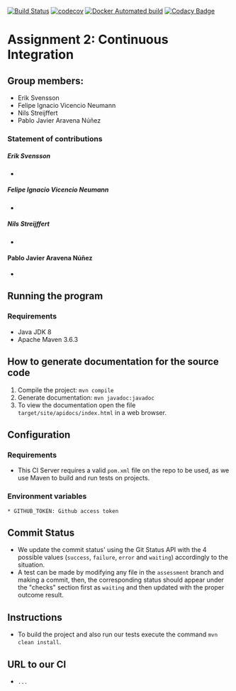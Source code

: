 [![Build Status](https://travis-ci.com/DD2480-Group-22/assignment-2.svg?branch=master)](https://travis-ci.com/DD2480-Group-22/assignment-2)
[![codecov](https://codecov.io/gh/DD2480-Group-22/assignment-2/branch/master/graph/badge.svg)](https://codecov.io/gh/DD2480-Group-22/assignment-2)
[![Docker Automated build](https://img.shields.io/docker/automated/nilsx/dd480-assignment-2)](https://hub.docker.com/repository/docker/nilsx/dd480-assignment-2)
[![Codacy Badge](https://api.codacy.com/project/badge/Grade/6e26b85db281421ebc7665e67cd6c55e)](https://www.codacy.com/gh/DD2480-Group-22/assignment-2?utm_source=github.com&amp;utm_medium=referral&amp;utm_content=DD2480-Group-22/assignment-2&amp;utm_campaign=Badge_Grade)

# Assignment 2: Continuous Integration


## Group members:
* Erik Svensson
* Felipe Ignacio Vicencio Neumann
* Nils Streijffert
* Pablo Javier Aravena Núñez


### Statement of contributions
##### Erik Svensson
* 

##### Felipe Ignacio Vicencio Neumann
* 

##### Nils Streijffert
* 

#### Pablo Javier Aravena Núñez
* 


## Running the program
### Requirements
* Java JDK 8
* Apache Maven 3.6.3


## How to generate documentation for the source code
1. Compile the project: `mvn compile`
2. Generate documentation: `mvn javadoc:javadoc`
3. To view the documentation open the file `target/site/apidocs/index.html` in a web browser.



## Configuration
### Requirements
  * This CI Server requires a valid `pom.xml` file on the repo to be used, as we use Maven to build and run tests on projects.

### Environment variables
    * GITHUB_TOKEN: Github access token

## Commit Status
  * We update the commit status' using the Git Status API with the 4 possible values (`success`, `failure`, `error` and `waiting`) accordingly to the situation.
  * A test can be made by modifying any file in the `assessment` branch and making a commit, then, the corresponding status should appear under the "checks" section first as `waiting` and then updated with the proper outcome result.

## Instructions
  * To build the project and also run our tests execute the command `mvn clean install`.

## URL to our CI
  * `...`
